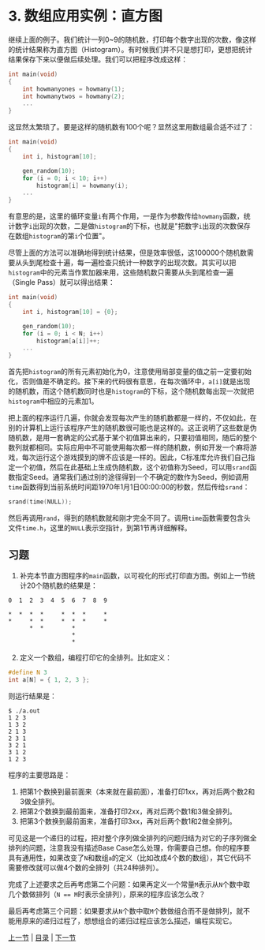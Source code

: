 # 3. 数组应用实例：直方图

继续上面的例子。我们统计一列0~9的随机数，打印每个数字出现的次数，像这样的统计结果称为直方图（Histogram）。有时候我们并不只是想打印，更想把统计结果保存下来以便做后续处理。我们可以把程序改成这样：

```c
int main(void)
{
    int howmanyones = howmany(1);
    int howmanytwos = howmany(2);
    ...
}
```

这显然太繁琐了。要是这样的随机数有100个呢？显然这里用数组最合适不过了：

```c
int main(void)
{
    int i, histogram[10];

    gen_random(10);
    for (i = 0; i < 10; i++)
        histogram[i] = howmany(i);
    ...
}
```

有意思的是，这里的循环变量`i`有两个作用，一是作为参数传给`howmany`函数，统计数字`i`出现的次数，二是做`histogram`的下标，也就是"把数字`i`出现的次数保存在数组`histogram`的第`i`个位置"。

尽管上面的方法可以准确地得到统计结果，但是效率很低，这100000个随机数需要从头到尾检查十遍，每一遍检查只统计一种数字的出现次数。其实可以把`histogram`中的元素当作累加器来用，这些随机数只需要从头到尾检查一遍（Single Pass）就可以得出结果：

```c
int main(void)
{
    int i, histogram[10] = {0};

    gen_random(10);
    for (i = 0; i < N; i++)
        histogram[a[i]]++;
    ...
}
```

首先把`histogram`的所有元素初始化为0，注意使用局部变量的值之前一定要初始化，否则值是不确定的。接下来的代码很有意思，在每次循环中，`a[i]`就是出现的随机数，而这个随机数同时也是`histogram`的下标，这个随机数每出现一次就把`histogram`中相应的元素加1。

把上面的程序运行几遍，你就会发现每次产生的随机数都是一样的，不仅如此，在别的计算机上运行该程序产生的随机数很可能也是这样的。这正说明了这些数是伪随机数，是用一套确定的公式基于某个初值算出来的，只要初值相同，随后的整个数列就都相同。实际应用中不可能使用每次都一样的随机数，例如开发一个麻将游戏，每次运行这个游戏摸到的牌不应该是一样的。因此，C标准库允许我们自己指定一个初值，然后在此基础上生成伪随机数，这个初值称为Seed，可以用`srand`函数指定Seed。通常我们通过别的途径得到一个不确定的数作为Seed，例如调用`time`函数得到当前系统时间距1970年1月1日00:00:00的秒数，然后传给`srand`：

```c
srand(time(NULL));
```

然后再调用`rand`，得到的随机数就和刚才完全不同了。调用`time`函数需要包含头文件`time.h`，这里的`NULL`表示空指针，到第1节再详细解释。

## 习题

1. 补完本节直方图程序的`main`函数，以可视化的形式打印直方图。例如上一节统计20个随机数的结果是：

```
0  1  2  3  4  5  6  7  8  9

*  *  *  *     *  *  *     *
*     *  *     *  *  *     *
      *  *        *
                  *
                  *
```

2. 定义一个数组，编程打印它的全排列。比如定义：

```c
#define N 3
int a[N] = { 1, 2, 3 };
```

则运行结果是：

```
$ ./a.out
1 2 3 
1 3 2 
2 1 3 
2 3 1 
3 2 1 
3 1 2 
1 2 3
```

程序的主要思路是：

1. 把第1个数换到最前面来（本来就在最前面），准备打印1xx，再对后两个数2和3做全排列。
2. 把第2个数换到最前面来，准备打印2xx，再对后两个数1和3做全排列。
3. 把第3个数换到最前面来，准备打印3xx，再对后两个数1和2做全排列。

可见这是一个递归的过程，把对整个序列做全排列的问题归结为对它的子序列做全排列的问题，注意我没有描述Base Case怎么处理，你需要自己想。你的程序要具有通用性，如果改变了`N`和数组`a`的定义（比如改成4个数的数组），其它代码不需要修改就可以做4个数的全排列（共24种排列）。

完成了上述要求之后再考虑第二个问题：如果再定义一个常量`M`表示从`N`个数中取几个数做排列（`N == M`时表示全排列），原来的程序应该怎么改？

最后再考虑第三个问题：如果要求从`N`个数中取`M`个数做组合而不是做排列，就不能用原来的递归过程了，想想组合的递归过程应该怎么描述，编程实现它。

[上一节](/ch08/s02) | [目录](/ch08/index) | [下一节](/ch08/s04) 